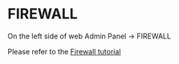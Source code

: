 # FIREWALL

On the left side of web Admin Panel -> FIREWALL

Please refer to the [Firewall tutorial](../../../tutorials/firewall/)
